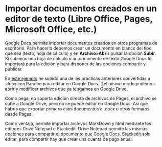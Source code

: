 # Importar documentos creados en un editor de texto (Libre Office, Pages, Microsoft Office, etc.)

Google Docs permite importar documentos creados en otros programas de escritorio. Para hacerlo debemos crear un documento en blanco del tipo que sea (texto, hoja de cálculo) y en **Archivo>Abrir** pulsar la opción **Subir**. Si subimos una hoja de cálculo o un documento de texto Google Docs lo importará para la edición y para disponer de las opciones compartir y publicar. 

En [este ejemplo](https://docs.google.com/document/d/1QFdQIjdzZMGx-ox8elSVFSSGJMOjctZMdMYA4-vXL1Y/edit?usp=sharing) he subido una de las prácticas anteriores convertidas a .docx con Pandoc para editar en Google Docs. Del mismo modo podemos abrir y modificar archivos que ya tengamos en Google Drive. 

Como pega, no soporta edición directa de archivos de Pages, el archivo se sube a Google Drive, pero no se puede editar en Google Docs. Así que habría que exportar primero esos documentos a .docx u otros formatos desde Pages. 

Como ventaja, permite importar archivos MarkDown y html mediante los editores Drive Notepad o Stackedit. Drive Notepad permite las mismas opciones para compartir el documento que Google Docs. Stackedit solo editar, para compartir hay que crear una cuenta de pago anual. 




